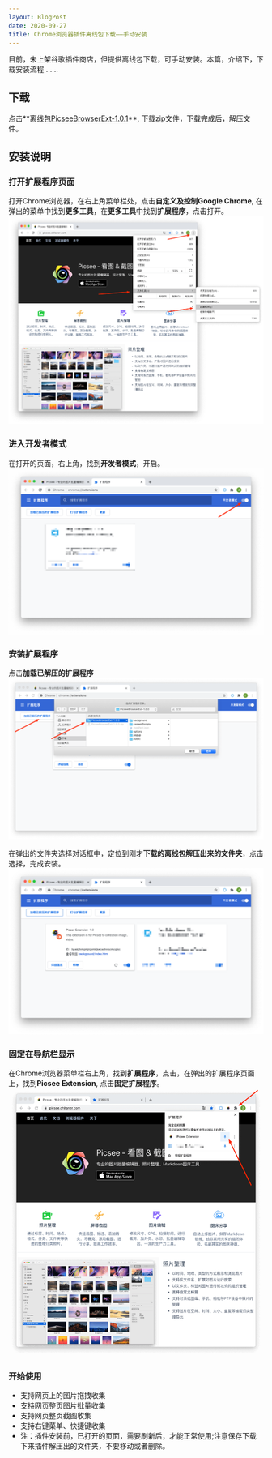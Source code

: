 ```yaml
---
layout: BlogPost
date: 2020-09-27
title: Chrome浏览器插件离线包下载——手动安装
---
```



目前，未上架谷歌插件商店，但提供离线包下载，可手动安装。本篇，介绍下，下载安装流程 ......<!-- more -->

## 下载
点击**‌离线包[PicseeBrowserExt-1.0.1](./images/chrome_offline_package_install/PicseeBrowserExt-1.0.1.zip)**, 下载zip文件，下载完成后，解压文件。


## 安装说明
### 打开扩展程序页面
打开Chrome浏览器，在右上角菜单栏处，点击**自定义及控制Google Chrome**, 在弹出的菜单中找到**更多工具**，在**更多工具**中找到**扩展程序**，点击打开。
![打开扩展程序页面.png](./images/chrome_offline_package_install/open_ext_page.png)

### 进入开发者模式
在打开的页面，右上角，找到**开发者模式**，开启。
![进入开发者模式.png](./images/chrome_offline_package_install/develop_mode.png)

### 安装扩展程序
点击**加载已解压的扩展程序**
![安装扩展程序1.png](./images/chrome_offline_package_install/install_1.png)

在弹出的文件夹选择对话框中，定位到刚才**下载的离线包解压出来的文件夹**，点击选择，完成安装。
![安装扩展程序2.png](./images/chrome_offline_package_install/install_2.png)

### 固定在导航栏显示
在Chrome浏览器菜单栏右上角，找到**扩展程序**，点击，在弹出的扩展程序页面上，找到**Picsee Extension**, 点击**固定扩展程序**。
![固定在导航栏显示.png](./images/chrome_offline_package_install/fix_nav.png)

### 开始使用
- 支持网页上的图片拖拽收集
- 支持网页整页图片批量收集
- 支持网页整页截图收集
- 支持右键菜单、快捷键收集
- 注：插件安装前，已打开的页面，需要刷新后，才能正常使用;注意保存下载下来插件解压出的文件夹，不要移动或者删除。
